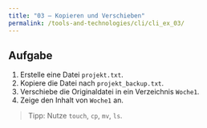```yaml
---
title: "03 – Kopieren und Verschieben"
permalink: /tools-and-technologies/cli/cli_ex_03/
---
```


## Aufgabe

1. Erstelle eine Datei `projekt.txt`.
2. Kopiere die Datei nach `projekt_backup.txt`.
3. Verschiebe die Originaldatei in ein Verzeichnis `Woche1`.
4. Zeige den Inhalt von `Woche1` an.

> Tipp: Nutze `touch`, `cp`, `mv`, `ls`.